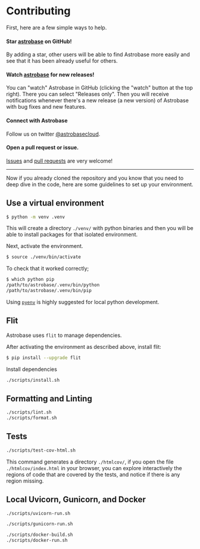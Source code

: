 # Contributing

First, here are a few simple ways to help.

#### Star [astrobase](https://github.com/astrobase/astrobase) on GitHub!
By adding a star, other users will be able to find Astrobase more easily and see that it has been already useful for others.

#### Watch [astrobase](https://github.com/astrobase/astrobase) for new releases!
You can "watch" Astrobase in GitHub (clicking the "watch" button at the top right). There you can select "Releases only". Then you will receive notifications whenever there's a new release (a new version) of Astrobase with bug fixes and new features.

#### Connect with Astrobase
Follow us on twitter [@astrobasecloud](https://twitter.com/astrobasecloud).

#### Open a pull request or issue.

[Issues](https://github.com/astrobase/astrobase/issues/new/choose) and [pull requests](https://github.com/astrobase/astrobase/pulls) are very welcome!


---

Now if you already cloned the repository and you know that you need to deep dive in the code, here are some guidelines to set up your environment.


## Use a virtual environment

```sh
$ python -m venv .venv
```

This will create a directory `./venv/` with python binaries and then you will be able to install packages for that isolated environment.

Next, activate the environment.

```sh
$ source ./venv/bin/activate
```

To check that it worked correctly;

```sh
$ which python pip
/path/to/astrobase/.venv/bin/python
/path/to/astrobase/.venv/bin/pip
```

Using [`pyenv`](https://github.com/pyenv/pyenv) is highly suggested for local python development.

## Flit

Astrobase uses `flit` to manage dependencies.

After activating the environment as described above, install flit:

```sh
$ pip install --upgrade flit
```

Install dependencies

```sh
./scripts/install.sh
```

## Formatting and Linting

```sh
./scripts/lint.sh
./scripts/format.sh
```

## Tests

```sh
./scripts/test-cov-html.sh
```

This command generates a directory `./htmlcov/`, if you open the file` ./htmlcov/index.html` in your browser, you can explore interactively the regions of code that are covered by the tests, and notice if there is any region missing.

## Local Uvicorn, Gunicorn, and Docker

```sh
./scripts/uvicorn-run.sh
```

```sh
./scripts/gunicorn-run.sh
```

```sh
./scripts/docker-build.sh
./scripts/docker-run.sh
```

